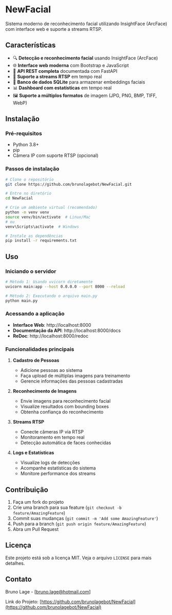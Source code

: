 # NewFacial

Sistema moderno de reconhecimento facial utilizando InsightFace (ArcFace) com interface web e suporte a streams RTSP.

## Características

- 🔍 **Detecção e reconhecimento facial** usando InsightFace (ArcFace)
- 🌐 **Interface web moderna** com Bootstrap e JavaScript
- 📱 **API REST completa** documentada com FastAPI
- 🎥 **Suporte a streams RTSP** em tempo real
- 💾 **Banco de dados SQLite** para armazenar embeddings faciais
- 📊 **Dashboard com estatísticas** em tempo real
- 🖼️ **Suporte a múltiplos formatos** de imagem (JPG, PNG, BMP, TIFF, WebP)

## Instalação

### Pré-requisitos

- Python 3.8+
- pip
- Câmera IP com suporte RTSP (opcional)

### Passos de instalação

```bash
# Clone o repositório
git clone https://github.com/brunolagebot/NewFacial.git

# Entre no diretório
cd NewFacial

# Crie um ambiente virtual (recomendado)
python -m venv venv
source venv/bin/activate  # Linux/Mac
# ou
venv\Scripts\activate  # Windows

# Instale as dependências
pip install -r requirements.txt
```

## Uso

### Iniciando o servidor

```bash
# Método 1: Usando uvicorn diretamente
uvicorn main:app --host 0.0.0.0 --port 8000 --reload

# Método 2: Executando o arquivo main.py
python main.py
```

### Acessando a aplicação

- **Interface Web**: http://localhost:8000
- **Documentação da API**: http://localhost:8000/docs
- **ReDoc**: http://localhost:8000/redoc

### Funcionalidades principais

1. **Cadastro de Pessoas**
   - Adicione pessoas ao sistema
   - Faça upload de múltiplas imagens para treinamento
   - Gerencie informações das pessoas cadastradas

2. **Reconhecimento de Imagens**
   - Envie imagens para reconhecimento facial
   - Visualize resultados com bounding boxes
   - Obtenha confiança do reconhecimento

3. **Streams RTSP**
   - Conecte câmeras IP via RTSP
   - Monitoramento em tempo real
   - Detecção automática de faces conhecidas

4. **Logs e Estatísticas**
   - Visualize logs de detecções
   - Acompanhe estatísticas do sistema
   - Monitore performance dos streams

## Contribuição

1. Faça um fork do projeto
2. Crie uma branch para sua feature (`git checkout -b feature/AmazingFeature`)
3. Commit suas mudanças (`git commit -m 'Add some AmazingFeature'`)
4. Push para a branch (`git push origin feature/AmazingFeature`)
5. Abra um Pull Request

## Licença

Este projeto está sob a licença MIT. Veja o arquivo `LICENSE` para mais detalhes.

## Contato

Bruno Lage - [bruno.lage@hotmail.com]

Link do Projeto: [https://github.com/brunolagebot/NewFacial](https://github.com/brunolagebot/NewFacial) 